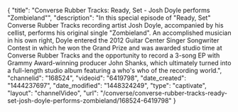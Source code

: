{
    "title": "Converse Rubber Tracks: Ready, Set - Josh Doyle performs \"Zombieland\"",
    "description": "In this special episode of \"Ready, Set\" Converse Rubber Tracks recording artist Josh Doyle, accompanied by his cellist, performs his original single \"Zombieland\". An accomplished musician in his own right, Doyle entered the 2012 Guitar Center Singer Songwriter Contest in which he won the Grand Prize and was awarded studio time at Converse Rubber Tracks and the opportunity to record a 3-song EP with Grammy Award-winning producer John Shanks, which ultimately turned into a full-length studio album featuring a who's who of the recording world.",
    "channelid": "168524",
    "videoid": "6419798",
    "date_created": "1444237697",
    "date_modified": "1448324249",
    "type": "captivate",
    "layout": "channelVideo",
    "url": "\/converse\/converse-rubber-tracks-ready-set-josh-doyle-performs-zombieland\/168524-6419798"
}